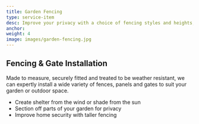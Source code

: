 ```yaml
---
title: Garden Fencing
type: service-item
desc: Improve your privacy with a choice of fencing styles and heights, all guaranteed to be professionally treated and safely installed.
anchor: 
weight: 4
image: images/garden-fencing.jpg
---
```

## Fencing & Gate Installation

Made to measure, securely fitted and treated to be weather resistant, we can expertly install a wide variety of fences, panels and gates to suit your garden or outdoor space.

* Create shelter from the wind or shade from the sun
* Section off parts of your garden for privacy
* Improve home security with taller fencing


